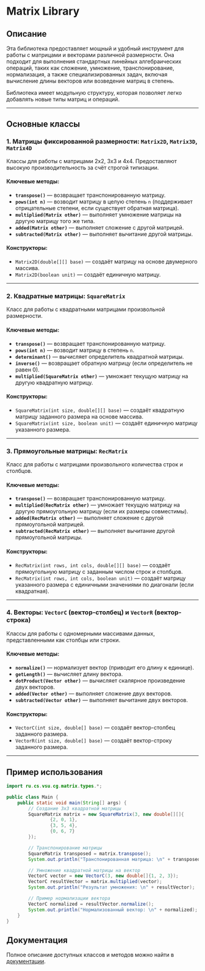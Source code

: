 # **Matrix Library**

## **Описание**

Эта библиотека предоставляет мощный и удобный инструмент для работы с матрицами и векторами различной размерности. Она подходит для выполнения стандартных линейных алгебраических операций, таких как сложение, умножение, транспонирование, нормализация, а также специализированных задач, включая вычисление длины векторов или возведение матриц в степень.

Библиотека имеет модульную структуру, которая позволяет легко добавлять новые типы матриц и операций.

---

## **Основные классы**

### **1. Матрицы фиксированной размерности: `Matrix2D`, `Matrix3D`, `Matrix4D`**

Классы для работы с матрицами 2x2, 3x3 и 4x4. Предоставляют высокую производительность за счёт строгой типизации.

#### **Ключевые методы:**

- **`transpose()`** — возвращает транспонированную матрицу.
- **`pows(int n)`** — возводит матрицу в целую степень `n` (поддерживает отрицательные степени, если существует обратная матрица).
- **`multiplied(Matrix other)`** — выполняет умножение матрицы на другую матрицу того же типа.
- **`added(Matrix other)`** — выполняет сложение с другой матрицей.
- **`subtracted(Matrix other)`** — выполняет вычитание другой матрицы.

#### **Конструкторы:**

- `Matrix2D(double[][] base)` — создаёт матрицу на основе двумерного массива.
- `Matrix2D(boolean unit)` — создаёт единичную матрицу.

---

### **2. Квадратные матрицы: `SquareMatrix`**

Класс для работы с квадратными матрицами произвольной размерности.

#### **Ключевые методы:**

- **`transpose()`** — возвращает транспонированную матрицу.
- **`pows(int n)`** — возводит матрицу в степень `n`.
- **`determinant()`** — вычисляет определитель квадратной матрицы.
- **`inverse()`** — возвращает обратную матрицу (если определитель не равен 0).
- **`multiplied(SquareMatrix other)`** — умножает текущую матрицу на другую квадратную матрицу.

#### **Конструкторы:**

- `SquareMatrix(int size, double[][] base)` — создаёт квадратную матрицу заданного размера на основе массива.
- `SquareMatrix(int size, boolean unit)` — создаёт единичную матрицу указанного размера.

---

### **3. Прямоугольные матрицы: `RecMatrix`**

Класс для работы с матрицами произвольного количества строк и столбцов.

#### **Ключевые методы:**

- **`transpose()`** — возвращает транспонированную матрицу.
- **`multiplied(RecMatrix other)`** — умножает текущую матрицу на другую прямоугольную матрицу (если их размеры совместимы).
- **`added(RecMatrix other)`** — выполняет сложение с другой прямоугольной матрицей.
- **`subtracted(RecMatrix other)`** — выполняет вычитание другой прямоугольной матрицы.

#### **Конструкторы:**

- `RecMatrix(int rows, int cols, double[][] base)` — создаёт прямоугольную матрицу с заданным числом строк и столбцов.
- `RecMatrix(int rows, int cols, boolean unit)` — создаёт матрицу указанного размера с единичными значениями по диагонали (если квадратная).

---

### **4. Векторы: `VectorC` (вектор-столбец) и `VectorR` (вектор-строка)**

Классы для работы с одномерными массивами данных, представленными как столбцы или строки.

#### **Ключевые методы:**

- **`normalize()`** — нормализует вектор (приводит его длину к единице).
- **`getLength()`** — вычисляет длину вектора.
- **`dotProduct(Vector other)`** — вычисляет скалярное произведение двух векторов.
- **`added(Vector other)`** — выполняет сложение двух векторов.
- **`subtracted(Vector other)`** — выполняет вычитание двух векторов.

#### **Конструкторы:**

- `VectorC(int size, double[] base)` — создаёт вектор-столбец заданного размера.
- `VectorR(int size, double[] base)` — создаёт вектор-строку заданного размера.

---

## **Пример использования**

```java
import ru.cs.vsu.cg.matrix.types.*;

public class Main {
    public static void main(String[] args) {
        // Создание 3x3 квадратной матрицы
        SquareMatrix matrix = new SquareMatrix(3, new double[][]{
                {2, 0, 1},
                {3, 5, 4},
                {0, 6, 7}
        });

        // Транспонирование матрицы
        SquareMatrix transposed = matrix.transpose();
        System.out.println("Транспонированная матрица: \n" + transposed);

        // Умножение квадратной матрицы на вектор
        VectorC vector = new VectorC(3, new double[]{1, 2, 3});
        VectorC resultVector = matrix.multiplied(vector);
        System.out.println("Результат умножения: \n" + resultVector);

        // Пример нормализации вектора
        VectorC normalized = resultVector.normalize();
        System.out.println("Нормализованный вектор: \n" + normalized);
    }
}

```

## Документация

Полное описание доступных классов и методов можно найти в [документации](https://ilyalyr.github.io/Matrix/).


